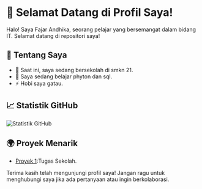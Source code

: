 # 👋 Selamat Datang di Profil Saya!

Halo! Saya Fajar Andhika, seorang pelajar yang bersemangat dalam bidang IT. Selamat datang di repositori saya!

## 🔧 Tentang Saya

- 🔭 Saat ini, saya sedang bersekolah di smkn 21.
- 🌱 Saya sedang belajar phyton dan sql.
- ⚡ Hobi saya gatau.

## 📈 Statistik GitHub

![Statistik GitHub](https://github-readme-stats.vercel.app/api/top-langs?username=fandh1&locale=en&hide_title=false&layout=compact&card_width=320&langs_count=5&theme=dracula&hide_border=false&order=2)


## 🌍 Proyek Menarik

- [Proyek 1](https://github.com/fandh1/online-shop):Tugas Sekolah.

Terima kasih telah mengunjungi profil saya! Jangan ragu untuk menghubungi saya jika ada pertanyaan atau ingin berkolaborasi.
